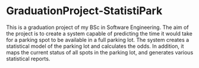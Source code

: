 # GraduationProject-StatistiPark
This is a graduation project of my BSc in Software Engineering. The aim of the project is to create a system capable of predicting the time it would take for a parking spot to be available in a full parking lot. The system creates a statistical model of the parking lot and calculates the odds. In addition, it maps the current status of all spots in the parking lot, and generates various statistical reports.
